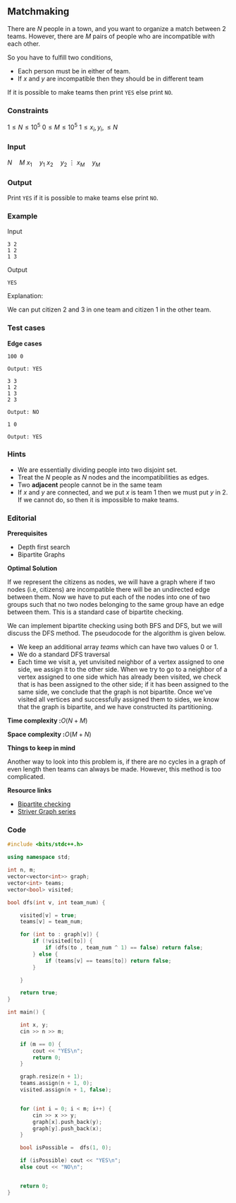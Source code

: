 ## Matchmaking

There are $N$ people in a town, and you want to organize a match between $2$ teams. However, there are $M$ pairs of people who are incompatible with each other.

So you have to fulfill two conditions,

- Each person must be in either of team.
- If $x$ and $y$ are incompatible then they should be in different team

If it is possible to make teams then print `YES` else print `NO`.

### Constraints

$1 \leq N \leq 10^5$
$0 \leq M \leq 10^5$
$1 \leq x_i,y_i, \leq N$

### Input

$N \quad M$
$x_1 \quad y_1$
$x_2 \quad y_2$
$\vdots$
$x_M \quad y_M$

### Output

Print `YES` if it is possible to make teams else print `NO`.

### Example

Input

```
3 2
1 2
1 3
```

Output

```
YES
```

Explanation:

We can put citizen 2 and 3 in one team and citizen 1 in the other team.

### Test cases

**Edge cases**

```
100 0

Output: YES
```

```
3 3
1 2
1 3
2 3

Output: NO
```

```
1 0

Output: YES
```

### Hints

- We are essentially dividing people into two disjoint set.
- Treat the $N$ people as $N$ nodes and the incompatibilities as edges.
- Two **adjacent** people cannot be in the same team
- If $x$ and $y$ are connected, and we put $x$ is team $1$ then we must put $y$ in $2$. If we cannot do, so then it is impossible to make teams.

### Editorial

**Prerequisites**

- Depth first search
- Bipartite Graphs

**Optimal Solution**

If we represent the citizens as nodes, we will have a graph where if two nodes (i.e, citizens) are incompatible there will be an undirected edge between them.
Now we have to put each of the nodes into one of two groups such that no two nodes belonging to the same group have an edge between them.
This is a standard case of bipartite checking.

We can implement bipartite checking using both BFS and DFS, but we will discuss the DFS method. The pseudocode for the algorithm is given below.

- We keep an additional array $teams$ which can have two values $0$ or $1$.
- We do a standard DFS traversal
- Each time we visit a, yet unvisited neighbor of a vertex assigned to one side, we assign it to the other side. When we try to go to a neighbor of a vertex assigned to one side which has already been visited, we check that is has been assigned to the other side; if it has been assigned to the same side, we conclude that the graph is not bipartite. Once we've visited all vertices and successfully assigned them to sides, we know that the graph is bipartite, and we have constructed its partitioning.

**Time complexity :**$O(N+M)$

**Space complexity :**$O(M+N)$

**Things to keep in mind**

Another way to look into this problem is, if there are no cycles in a graph of even length then teams can always be made. However, this method is too complicated.

**Resource links**

- [Bipartite checking](https://www.geeksforgeeks.org/bipartite-graph/)
- [Striver Graph series](https://www.youtube.com/watch?v=YTtpfjGlH2M&list=PLgUwDviBIf0rGEWe64KWas0Nryn7SCRWw)

### Code

```cpp
#include <bits/stdc++.h>

using namespace std;

int n, m;
vector<vector<int>> graph;
vector<int> teams;
vector<bool> visited;

bool dfs(int v, int team_num) {

	visited[v] = true;
	teams[v] = team_num;

	for (int to : graph[v]) {
		if (!visited[to]) {
			if (dfs(to , team_num ^ 1) == false) return false;
		} else {
			if (teams[v] == teams[to]) return false;
		}

	}

	return true;
}

int main() {

	int x, y;
	cin >> n >> m;

	if (m == 0) {
		cout << "YES\n";
		return 0;
	}

	graph.resize(n + 1);
	teams.assign(n + 1, 0);
	visited.assign(n + 1, false);


	for (int i = 0; i < m; i++) {
		cin >> x >> y;
		graph[x].push_back(y);
		graph[y].push_back(x);
	}

	bool isPossible =  dfs(1, 0);

	if (isPossible) cout << "YES\n";
	else cout << "NO\n";


	return 0;
}
```
